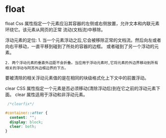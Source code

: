 # float

  float Css 属性指定一个元素应沿其容器的左侧或右侧放置，允许文本和内联元素环绕它。该元素从网页的正常
  流动(文档流)中移除。
  
  浮动元素的定位:
    1. 当一个元素浮动之后,它会被移除正常的文档流。然后向左或者向右平移动，一直平移到碰到了所处的容器的边框。
    或者碰到了另一个浮动的元素。
    
    2. 两个浮动元素的垂直外边距不会折叠。当应用于浮动元素时,它将元素的外边界移动到所有相关的浮动与阿苏外边框边界的下方。
      
  要被清除的相关浮动元素值的是在相同的块级格式化上下文中的前置浮动。
          
  clear CSS 属性指定一个元素是否必须移动(清除浮动后)到在它之前的浮动元素下面。
  clear 属性适用于浮动和非浮动元素。
    
```css
 /*clearfix*/

#container::after { 
  content: "";
  display: block; 
  clear: both;
}
```
